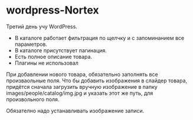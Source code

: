 # wordpress-Nortex

Третий день учу WordPress.
  - В каталоге работает фильтрация по щелчку и с запоминанием все параметров.
  - В каталоге присутствует пагинация.
  - Есть полное описание товара.
  - Плагины не использовал
  
При добавлении нового товара, обязательно заполнять все произваольные поля.
Что бы добавить изображения в слайдер товара, придётся сначала загрузить вручную изображение в папку images/people/catalog/img.jpg и указать этот же путь, для произвольного поля.

Обязателно надо устанавливать изображение записи.
